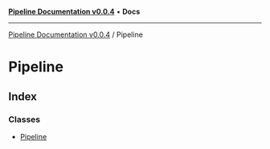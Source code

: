 [**Pipeline Documentation v0.0.4**](../README.md) • **Docs**

***

[Pipeline Documentation v0.0.4](../modules.md) / Pipeline

# Pipeline

## Index

### Classes

- [Pipeline](classes/Pipeline.md)
